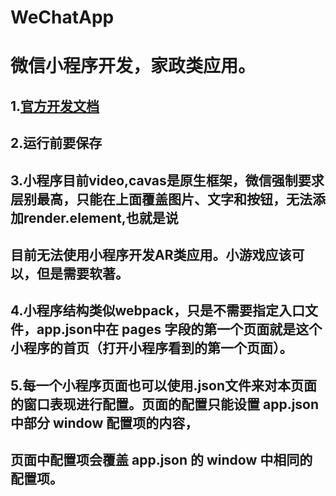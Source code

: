# WeChatApp
# 微信小程序开发，家政类应用。
## 1.[官方开发文档](https://developers.weixin.qq.com/miniprogram/dev/)
## 2.运行前要保存
## 3.小程序目前video,cavas是原生框架，微信强制要求层别最高，只能在上面覆盖图片、文字和按钮，无法添加render.element,也就是说
## 目前无法使用小程序开发AR类应用。小游戏应该可以，但是需要软著。
## 4.小程序结构类似webpack，只是不需要指定入口文件，app.json中在 pages 字段的第一个页面就是这个小程序的首页（打开小程序看到的第一个页面）。
## 5.每一个小程序页面也可以使用.json文件来对本页面的窗口表现进行配置。页面的配置只能设置 app.json 中部分 window 配置项的内容，
## 页面中配置项会覆盖 app.json 的 window 中相同的配置项。
## 